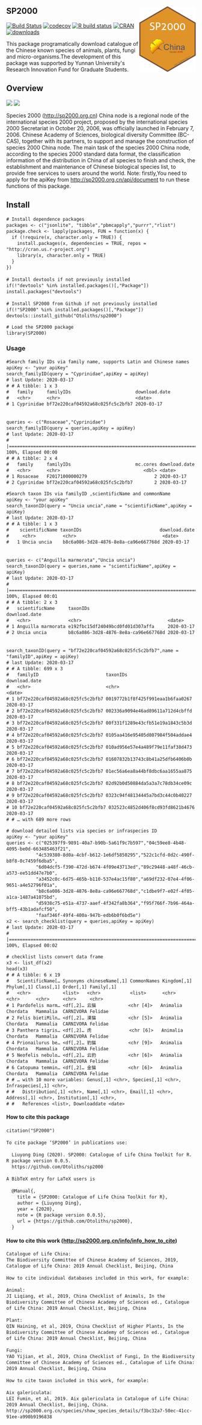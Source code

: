 <!-- README.md is generated from README.Rmd. Please edit that file -->

## SP2000 <img src="inst/figures/logo.png" align="right" width="150" />

[![Build Status](https://travis-ci.org/Otoliths/sp2000.svg?branch=master)](https://travis-ci.org/easystats/sp2000)
[![codecov](https://badge.fury.io/gh/Otoliths%2Fsp2000.svg)](https://badge.fury.io/for/gh/Otoliths/sp2000)
[![R build status](https://github.com/Otoliths/sp2000/workflows/R-CMD-check/badge.svg)](https://github.com/Otoliths/sp2000/actions)
[![CRAN](http://www.r-pkg.org/badges/version/sp2000)](https://cran.r-project.org/package=sp2000)
[![downloads](http://cranlogs.r-pkg.org/badges/sp2000)](https://cran.r-project.org/package=sp2000)

This package programatically download catalogue of the Chinese known species of animals, plants, fungi and micro-organisms.The development of this package was supported by Yunnan University's Research Innovation Fund for Graduate Students.



## Overview 

[![](https://img.shields.io/badge/Contact%20us%20on-WeChat-blue.svg)](https://gitee.com/LiuyongDing/latest_literature/raw/master/bad.png)
[![](https://img.shields.io/badge/Follow%20me%20on-WeChat-green.svg)](https://gitee.com/LiuyongDing/latest_literature/raw/master/img.png)

Species 2000 (http://sp2000.org.cn) China node is a regional node of the international species 2000 project, proposed by the international species 2000 Secretariat in October 20, 2006, was officially launched in February 7, 2006. Chinese Academy of Sciences, biological diversity Committee (BC-CAS), together with its partners, to support and manage the construction of species 2000 China node. The main task of the species 2000 China node, according to the species 2000 standard data format, the classification information of the distribution in China of all species to finish and check, the establishment and maintenance of Chinese biological species list, to provide free services to users around the world. Note: firstly,You need to apply for the apiKey from http://sp2000.org.cn/api/document to run these functions of this package.


## Install

```{r , eval=F}
# Install dependence packages
packages <- c("jsonlite", "tibble","pbmcapply","purrr","rlist")
package.check <- lapply(packages, FUN = function(x) {
  if (!require(x, character.only = TRUE)) {
    install.packages(x, dependencies = TRUE, repos = "http://cran.us.r-project.org")
    library(x, character.only = TRUE)
  }
})

# Install devtools if not previously installed
if(!"devtools" %in% installed.packages()[,"Package"]) install.packages("devtools")

# Install SP2000 from Github if not previously installed
if(!"SP2000" %in% installed.packages()[,"Package"]) devtools::install_github("Otoliths/sp2000")
```

```{r , eval=F}
# Load the SP2000 package
library(SP2000)
```

### Usage

```{r, eval=F}
#Search family IDs via family name, supports Latin and Chinese names
apiKey <- "your apiKey"
search_familyID(query = "Cyprinidae",apiKey = apiKey)
# last Update: 2020-03-17
# # A tibble: 1 x 3
#   family     familyIDs                        download.date
#   <chr>      <chr>                            <date>       
# 1 Cyprinidae bf72e220caf04592a68c025fc5c2bfb7 2020-03-17   


queries <- c("Rosaceae","Cyprinidae")
search_familyID(query = queries,apiKey = apiKey)
# last Update: 2020-03-17
# |======================================================================================| 100%, Elapsed 00:00
# # A tibble: 2 x 4
#   family     familyIDs                        mc.cores download.date
#   <chr>      <chr>                               <dbl> <date>       
# 1 Rosaceae   F20171000000279                         2 2020-03-17   
# 2 Cyprinidae bf72e220caf04592a68c025fc5c2bfb7        2 2020-03-17   
```

```{r , eval=F}
#Search taxon IDs via familyID ,scientificName and commonName
apiKey <- "your apiKey"
search_taxonID(query = "Uncia uncia",name = "scientificName",apiKey = apiKey)
# last Update: 2020-03-17
# # A tibble: 1 x 3
#    scientificName taxonIDs                             download.date
#     <chr>          <chr>                                <date>       
#   1 Uncia uncia    b8c6a086-3d28-4876-8e8a-ca96e667768d 2020-03-17  


queries <- c("Anguilla marmorata","Uncia uncia")
search_taxonID(query = queries,name = "scientificName",apiKey = apiKey)
# last Update: 2020-03-17
# |======================================================================================| 100%, Elapsed 00:01
# # A tibble: 2 x 3
#   scientificName     taxonIDs                             download.date
#   <chr>              <chr>                                <date>       
# 1 Anguilla marmorata e192fbc15df24049bcd0fd01d307affa     2020-03-17   
# 2 Uncia uncia        b8c6a086-3d28-4876-8e8a-ca96e667768d 2020-03-17  


search_taxonID(query = "bf72e220caf04592a68c025fc5c2bfb7",name = "familyID",apiKey = apiKey)
# last Update: 2020-03-17
# # A tibble: 699 x 3
#   familyID                         taxonIDs                         download.date
#   <chr>                            <chr>                            <date>       
# 1 bf72e220caf04592a68c025fc5c2bfb7 0019772b1f8f425f991eaa1b6faa0267 2020-03-17   
# 2 bf72e220caf04592a68c025fc5c2bfb7 002336a9094e46ad89611a712d4cbffd 2020-03-17   
# 3 bf72e220caf04592a68c025fc5c2bfb7 00f331f1289e43cfb51e19a1843c5b3d 2020-03-17   
# 4 bf72e220caf04592a68c025fc5c2bfb7 0105aa416e95405d807984f504addae4 2020-03-17   
# 5 bf72e220caf04592a68c025fc5c2bfb7 010ad956e57e4a489f79e11faf38d473 2020-03-17   
# 6 bf72e220caf04592a68c025fc5c2bfb7 01607832b13743c8b41a25dfb6406b0b 2020-03-17   
# 7 bf72e220caf04592a68c025fc5c2bfb7 01ec56a6ea8a44bf8dbc6aa1655aa875 2020-03-17   
# 8 bf72e220caf04592a68c025fc5c2bfb7 02d92b0d50884da5a3a7c78db34ce09c 2020-03-17   
# 9 bf72e220caf04592a68c025fc5c2bfb7 0323c94f48134445a7bd3c44c0b40227 2020-03-17   
# 10 bf72e220caf04592a68c025fc5c2bfb7 032523c4852d406f8cd93fd8621b4676 2020-03-17   
# # … with 689 more rows
```

```{r , eval=F}
# download detailed lists via species or infraspecies ID
apiKey <- "your apiKey"
queries <- c("025397f9-9891-40a7-b90b-5a61f9c7b597","04c59ee8-4b48-4095-be0d-663485463f21",
           "4c539380-8d0a-4cbf-b612-1e6df5850295","522c1cfd-0d2c-490f-b8f8-0c7459f6dba5",
           "6d04dcf5-f390-472d-b674-4f09e43713ed","89c29448-a48f-46cb-a573-ee51dd47e7b0",
           "a3452c0c-6d75-465b-b110-537e4ac15f80","a69df232-07e4-4f06-9651-a4e52796f01a",
           "b8c6a086-3d28-4876-8e8a-ca96e667768d","c1dbe9f7-e02f-4f05-a1ca-1487a41075bd",
           "d5938c75-e51a-4737-aaef-4f342fa8b364","f95f766f-7b96-464a-bff5-43b1adafcf50",
           "faaf346f-49f4-400a-947b-edb6b0f6bd5e")           
x2 <- search_checklist(query = queries,apiKey = apiKey)
# last Update: 2020-03-17
# |======================================================================================| 100%, Elapsed 00:02
```

```{r , eval=F}
# checklist lists convert data frame
x3 <- list_df(x2)
head(x3)
# # A tibble: 6 x 19
#   ScientificName[… Synonyms chineseName[,1] CommonNames Kingdom[,1] Phylum[,1] Class[,1] Order[,1] Family[,1]
#   <chr>            <list>   <chr>           <list>      <chr>       <chr>      <chr>     <chr>     <chr>     
# 1 Pardofelis marm… <df[,2]… 云猫            <chr [4]>   Animalia    Chordata   Mammalia  CARNIVORA Felidae   
# 2 Felis bietiMiln… <df[,2]… 漠猫            <chr [5]>   Animalia    Chordata   Mammalia  CARNIVORA Felidae   
# 3 Panthera tigris… <df[,2]… 虎              <chr [6]>   Animalia    Chordata   Mammalia  CARNIVORA Felidae   
# 4 Prionailurus be… <df[,2]… 豹猫            <chr [9]>   Animalia    Chordata   Mammalia  CARNIVORA Felidae   
# 5 Neofelis nebulo… <df[,2]… 云豹            <chr [6]>   Animalia    Chordata   Mammalia  CARNIVORA Felidae   
# 6 Catopuma temmin… <df[,2]… 金猫            <chr [6]>   Animalia    Chordata   Mammalia  CARNIVORA Felidae   
# # … with 10 more variables: Genus[,1] <chr>, Species[,1] <chr>, Infraspecies[,1] <chr>,
# #   Distribution[,1] <chr>, Name[,1] <chr>, Email[,1] <chr>, Address[,1] <chr>, Institution[,1] <chr>,
# #   References <list>, Downloaddate <date>
```

#### How to cite this package
```{r , eval=F}
citation("SP2000")

To cite package ‘SP2000’ in publications use:

  Liuyong Ding (2020). SP2000: Catalogue of Life China Toolkit for R. R package version 0.0.5.
  https://github.com/Otoliths/sp2000

A BibTeX entry for LaTeX users is

  @Manual{,
    title = {SP2000: Catalogue of Life China Toolkit for R},
    author = {Liuyong Ding},
    year = {2020},
    note = {R package version 0.0.5},
    url = {https://github.com/Otoliths/sp2000},
  }
```

#### How to cite this work (http://sp2000.org.cn/info/info_how_to_cite)

```{r , eval=F}
Catalogue of Life China: 
The Biodiversity Committee of Chinese Academy of Sciences, 2019, Catalogue of Life China: 2019 Annual Checklist, Beijing, China

How to cite individual databases included in this work, for example:

Animal: 
JI Liqiang, et al, 2019, China Checklist of Animals, In the Biodiversity Committee of Chinese Academy of Sciences ed., Catalogue of Life China: 2019 Annual Checklist, Beijing, China

Plant: 
QIN Haining, et al, 2019, China Checklist of Higher Plants, In the Biodiversity Committee of Chinese Academy of Sciences ed., Catalogue of Life China: 2019 Annual Checklist, Beijing, China

Fungi: 
YAO Yijian, et al, 2019, China Checklist of Fungi, In the Biodiversity Committee of Chinese Academy of Sciences ed., Catalogue of Life China: 2019 Annual Checklist, Beijing, China

How to cite taxon included in this work, for example:

Aix galericulata: 
LEI Fumin, et al, 2019. Aix galericulata in Catalogue of Life China: 2019 Annual Checklist, Beijing, China. http://sp2000.org.cn/species/show_species_details/f3bc32a7-50ec-41cc-91ee-a990b9196838
```
